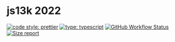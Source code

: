 # js13k 2022

[![code style: prettier](https://img.shields.io/badge/code_style-prettier-ff69b4.svg?style=flat-square)](https://github.com/prettier/prettier) [![type: typescript](https://img.shields.io/npm/types/typescript.svg?style=flat-square)](https://github.com/microsoft/TypeScript) [![GitHub Workflow Status](https://img.shields.io/github/workflow/status/platane/js13k-2022/main?style=flat-square)](https://github.com/platane/js13k-2022/actions?query=workflow%3Amain) [![Size report](https://img.shields.io/endpoint?url=https://raw.githubusercontent.com/Platane/js13k-2022/gh-pages/shieldio_size.json&style=flat-square)](https://github.com/Platane/js13k-2022/blob/gh-pages/bundle.zip)
